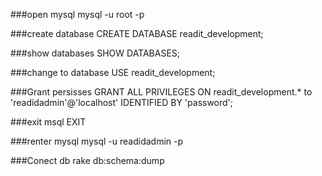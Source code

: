 ###open mysql
mysql -u root -p

###create database
CREATE DATABASE readit_development;

###show databases
SHOW DATABASES;

###change to database
USE readit_development;

###Grant persisses
GRANT ALL PRIVILEGES ON readit_development.*
to 'readidadmin'@'localhost'
IDENTIFIED BY 'password';

###exit msql
EXIT

###renter mysql
mysql -u readidadmin -p

###Conect db
rake db:schema:dump
